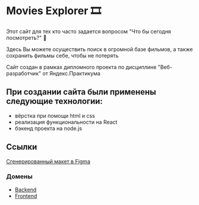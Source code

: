 # Movies Explorer 🎞
Этот сайт для тех кто часто задается вопросом "Что бы сегодня посмотреть?" 🧐

Здесь Вы можете осуществить поиск в огромной базе фильмов, а также сохранить фильмы себе, чтобы не потерять

Сайт создан в рамках дипломного проекта по дисциплине "Веб-разработчик" от Яндекс.Практикума

## При создании сайта были применены следующие технологии:
* вёрстка при помощи html и css
* реализация функциональности на React 
* бэкенд проекта на node.js

## Ссылки
[Сгенерированный макет в Figma](https://www.figma.com/file/wMbpif5wrbluquc8XK3mep/Diploma_volkovakv)
### Домены
* [Backend](diplom.backend.volkovakv.nomoredomains.work)
* [Frontend](diplom.frontend.volkovakv.nomoredomains.work)


